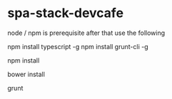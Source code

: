 # spa-stack-devcafe

node / npm is prerequisite after that use the following

npm install typescript -g
npm install grunt-cli -g

npm install

bower install

grunt
